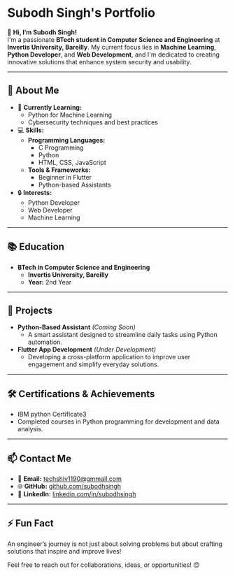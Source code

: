 # Subodh Singh's Portfolio  

👋 **Hi, I’m Subodh Singh!**  
I'm a passionate **BTech student in Computer Science and Engineering** at **Invertis University, Bareilly**. My current focus lies in **Machine Learning**, **Python Developer**, and **Web Development**, and I'm dedicated to creating innovative solutions that enhance system security and usability.  

---

## 🌱 About Me  
- 🎯 **Currently Learning:**  
  - Python for Machine Learning  
  - Cybersecurity techniques and best practices  
- 💻 **Skills:**  
  - **Programming Languages:**  
    - C Programming  
    - Python  
    - HTML, CSS, JavaScript  
  - **Tools & Frameworks:**  
    - Beginner in Flutter  
    - Python-based Assistants  
- 🔒 **Interests:**  
  - Python Developer  
  - Web Developer  
  - Machine Learning  

---

## 📚 Education  
- **BTech in Computer Science and Engineering**  
  - **Invertis University, Bareilly**  
  - **Year:** 2nd Year  

---

## 🚀 Projects  
- **Python-Based Assistant** *(Coming Soon)*  
  - A smart assistant designed to streamline daily tasks using Python automation.  
- **Flutter App Development** *(Under Development)*  
  - Developing a cross-platform application to improve user engagement and simplify everyday solutions.  

---

## 🛠 Certifications & Achievements  
- IBM python Certificate3  
- Completed courses in Python programming for development and data analysis.  

---

## 📫 Contact Me  
- 📧 **Email:** [techshiv1190@gmmail.com](mailto:techshiv1190@gmail.com)  
- 🌐 **GitHub:** [github.com/subodhsingh](https://github.com/subodh182/subodh182)  
- 💼 **LinkedIn:** [linkedin.com/in/subodhsingh](https://www.linkedin.com/in/subodh-singh-0751082b2/)

---

## ⚡ Fun Fact  
An engineer’s journey is not just about solving problems but about crafting solutions that inspire and improve lives!  

Feel free to reach out for collaborations, ideas, or opportunities! 😊  

